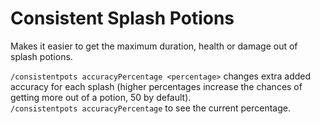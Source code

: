 # Consistent Splash Potions
Makes it easier to get the maximum duration, health or damage out of splash potions.

`/consistentpots accuracyPercentage <percentage>` changes extra added accuracy for each splash (higher percentages increase the chances of getting more out of a potion, 50 by default).  
`/consistentpots accuracyPercentage` to see the current percentage.
